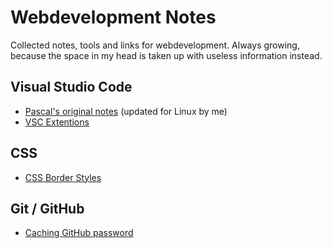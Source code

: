 # Webdevelopment Notes

Collected notes, tools and links for webdevelopment. Always growing, because the space in my head is taken up with useless information instead.

## Visual Studio Code

 * [Pascal's original notes](vsc-pascal.md) (updated for Linux by me)
 * [VSC Extentions](vsc-extentions.md)

## CSS

 * [CSS Border Styles](https://codepen.io/coffeepyros/pen/BaoLpEN)
 
## Git / GitHub

* [Caching GitHub password](https://help.github.com/en/github/using-git/caching-your-github-password-in-git)
